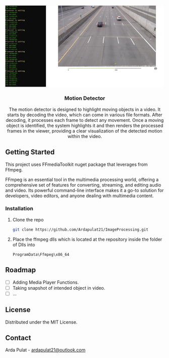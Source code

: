 <div align="center">

![Detector](https://github.com/Ardapulat21/ImageProcessing/blob/main/Source/MotionDetector.png?raw=true)
<h3 align="center">Motion Detector</h3>
  <p align="center">
    The motion detector is designed to highlight moving objects in a video. It starts by decoding the video, which can come in various file formats. After decoding, it processes each frame to detect any movement. Once a moving object is identified, the system highlights it and then renders the processed frames in the viewer, providing a clear visualization of the detected motion within the video. </p>
</div>

<!-- GETTING STARTED -->
## Getting Started

This project uses FFmediaToolkit nuget package that leverages from Ffmpeg.

FFmpeg is an essential tool in the multimedia processing world, offering a comprehensive set of features for converting, streaming, and editing audio and video. Its powerful command-line interface makes it a go-to solution for developers, video editors, and anyone dealing with multimedia content.

### Installation

1. Clone the repo
   ```sh
   git clone https://github.com/Ardapulat21/ImageProcessing.git
   ```
2. Place the ffmpeg dlls which is located at the repository inside the folder of Dlls into 
    ```
    ProgramData\Ffmpeg\x86_64 
    ```

<!-- ROADMAP -->
## Roadmap

- [ ] Adding Media Player Functions.
- [ ] Taking snapshot of intended object in video.
- [ ] ...

<!-- LICENSE -->
## License

Distributed under the MIT License.

<!-- CONTACT -->
## Contact

Arda Pulat - ardapulat21@outlook.com
